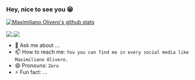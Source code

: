 ### Hey, nice to see you 😁

[![Maximiliano Olivero's github stats](https://github-readme-stats.vercel.app/api?username=Max-Oliver&show_icons=true&theme=dracula)](https://github.com/Max-Oliver/github-readme-stats)

<a href="https://github.com/Max-Oliver/WhatsApp_ZeroApp">
  <img align="center" src="https://github-readme-stats.vercel.app/api/pin/?username=Max-Oliver&repo=WhatsApp_ZeroApp" />
</a>
<a href="https://github.com/Max-Oliver/ZeroChat-App">
  <img align="center" src="https://github-readme-stats.vercel.app/api/pin/?username=Max-Oliver&repo=ZeroChat-App" />
</a>

- 💬 Ask me about ...
- 📫 How to reach me: `You you can find me in every social media like Maximiliano Olivero.`
- 😄 Pronouns: `Zero`
- ⚡ Fun fact: ...


